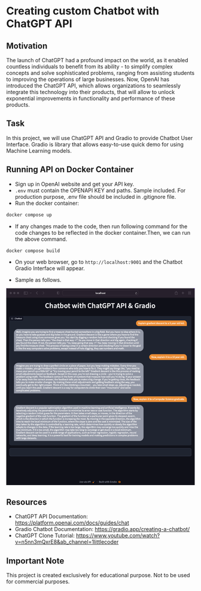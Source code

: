 # Creating custom Chatbot with ChatGPT API

## Motivation

The launch of ChatGPT had a profound impact on the world, as it enabled countless individuals to benefit from its ability - to simplify complex concepts and solve sophisticated problems, ranging from assisting students to improving the operations of large businesses. Now, OpenAI has introduced the ChatGPT API, which allows organizations to seamlessly integrate this technology into their products, that will allow to unlock exponential improvements in functionality and performance of these products.

## Task

In this project, we will use ChatGPT API and Gradio to provide Chatbot User Interface. Gradio is library that allows easy-to-use quick demo for using Machine Learning models.  

## Running API on Docker Container

- Sign up in OpenAI website and get your API key.
- `.env` must contain the OPENAPI KEY and paths. Sample included. For production purpose, .env file should be included in .gitignore file.
- Run the docker container:

```bash
docker compose up
```

- If any changes made to the code, then run following command for the code changes to be reflected in the docker container.Then, we can run the above command.

```bash
docker compose build
```

- On your web browser, go to `http://localhost:9001` and the Chatbot Gradio Interface will appear.

- Sample as follows.

![alt text](https://github.com/di37/chatbot-chatgpt-api/blob/main/screenshots/sample.png?raw=true)

## Resources

- ChatGPT API Documentation: https://platform.openai.com/docs/guides/chat
- Gradio Chatbot Documentation: https://gradio.app/creating-a-chatbot/ 
- ChatGPT Clone Tutorial: https://www.youtube.com/watch?v=n5nn3mQxrE8&ab_channel=1littlecoder

## Important Note

This project is created exclusively for educational purpose. Not to be used for commercial purposes.
